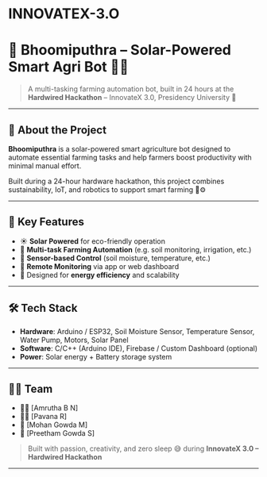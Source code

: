 # INNOVATEX-3.O
# 🌱 Bhoomiputhra – Solar-Powered Smart Agri Bot 🤖🌞

> A multi-tasking farming automation bot, built in 24 hours at the **Hardwired Hackathon** – InnovateX 3.0, Presidency University 🚀

---

## 📌 About the Project

**Bhoomiputhra** is a solar-powered smart agriculture bot designed to automate essential farming tasks and help farmers boost productivity with minimal manual effort.

Built during a 24-hour hardware hackathon, this project combines sustainability, IoT, and robotics to support smart farming 🌾⚙️

---

## 🧠 Key Features

- ☀️ **Solar Powered** for eco-friendly operation
- 🚜 **Multi-task Farming Automation** (e.g. soil monitoring, irrigation, etc.)
- 📡 **Sensor-based Control** (soil moisture, temperature, etc.)
- 📱 **Remote Monitoring** via app or web dashboard
- 🔋 Designed for **energy efficiency** and scalability

---

## 🛠️ Tech Stack

- **Hardware**: Arduino / ESP32, Soil Moisture Sensor, Temperature Sensor, Water Pump, Motors, Solar Panel
- **Software**: C/C++ (Arduino IDE), Firebase / Custom Dashboard (optional)
- **Power**: Solar energy + Battery storage system

---

## 🧑‍💻 Team

- 👨‍🔧 [Amrutha B N]
- 👨‍💻 [Pavana R]
- 🤖 [Mohan Gowda M]
- 🎨 [Preetham Gowda S]

> Built with passion, creativity, and zero sleep 😅 during **InnovateX 3.0 – Hardwired Hackathon**

---


